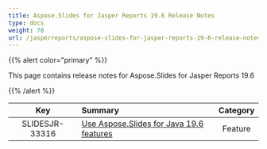 ```yaml
---
title: Aspose.Slides for Jasper Reports 19.6 Release Notes
type: docs
weight: 70
url: /jasperreports/aspose-slides-for-jasper-reports-19-6-release-notes/
---
```


{{% alert color="primary" %}} 

This page contains release notes for Aspose.Slides for Jasper Reports 19.6

{{% /alert %}} 

|**Key** |**Summary** |**Category** |
| :-: | :- | :-: |
|SLIDESJR-33316|[Use Aspose.Slides for Java 19.6 features](https://docs.aspose.com/display/slidesjava/Aspose.Slides+for+Java+19.6+Release+Notes)|Feature|

